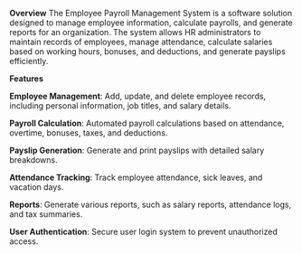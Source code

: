 **Overview**
The Employee Payroll Management System is a software solution designed to manage employee information, calculate payrolls, and generate reports for an organization. The system allows HR administrators to maintain records of employees, manage attendance, calculate salaries based on working hours, bonuses, and deductions, and generate payslips efficiently.

**Features**

**Employee Management**: Add, update, and delete employee records, including personal information, job titles, and salary details.

**Payroll Calculation**: Automated payroll calculations based on attendance, overtime, bonuses, taxes, and deductions.

**Payslip Generation**: Generate and print payslips with detailed salary breakdowns.

**Attendance Tracking**: Track employee attendance, sick leaves, and vacation days.

**Reports**: Generate various reports, such as salary reports, attendance logs, and tax summaries.

**User Authentication**: Secure user login system to prevent unauthorized access.
